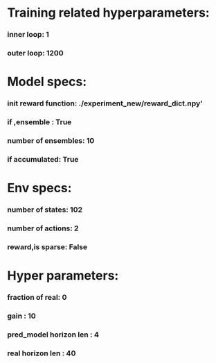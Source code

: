 # Training related hyperparameters:

### inner loop: 1
### outer loop: 1200

# Model specs:

### init reward function: ./experiment_new/reward_dict.npy'
### if ,ensemble : True
### number of ensembles: 10
### if accumulated: True

# Env specs:

### number of states: 102
### number of actions: 2
### reward,is sparse: False

# Hyper parameters:

### fraction of real: 0
### gain : 10
### pred_model horizon len : 4
### real horizon len : 40